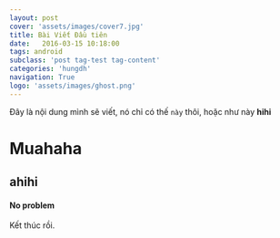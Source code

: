 ```yaml
---
layout: post
cover: 'assets/images/cover7.jpg'
title: Bài Viết Đầu tiên
date:   2016-03-15 10:18:00
tags: android
subclass: 'post tag-test tag-content'
categories: 'hungdh'
navigation: True
logo: 'assets/images/ghost.png'
---
```


Đây là nội dung mình sẽ viết, nó chỉ có thế `này` thôi, hoặc như này **hihi** 

# Muahaha

## ahihi

#### No problem

Kết thúc rồi.
